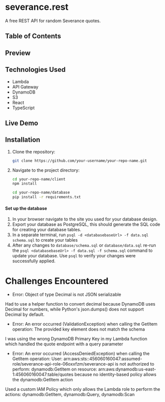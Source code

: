 # severance.rest

A free REST API for random Severance quotes.

## Table of Contents

## Preview

## Technologies Used

- Lambda
- API Gateway
- DynamoDB
- S3
- React
- TypeScript

## Live Demo

## Installation

1. Clone the repository:
   ```bash
   git clone https://github.com/your-username/your-repo-name.git
   ```
2. Navigate to the project directory:

   ```bash
   cd your-repo-name/client
   npm install

   cd your-repo-name/database
   pip install -r requirements.txt
   ```

#### Set up the database

1. In your browser navigate to the site you used for your database design.
2. Export your database as PostgreSQL, this should generate the SQL code for creating your database tables.
3. In a separate terminal, run `psql -d <databasebaseUrl> -f data.sql schema.sql` to create your tables
4. After any changes to `database/schema.sql` or `database/data.sql` re-run the `psql <databasebaseUrl> -f data.sql -f schema.sql` command to update your database. Use `psql` to verify your changes were successfully applied.

# Challenges Encountered

- Error: Object of type Decimal is not JSON serializable

Had to use a helper function to convert decimal because DynamoDB uses Decimal for numbers, while Python's json.dumps() does not support Decimal by default.

- Error: An error occurred (ValidationException) when calling the GetItem operation: The provided key element does not match the schema

I was using the wrong DynamoDB Primary Key in my Lambda function which handled the quote endpoint with a query parameter

- Error: An error occurred (AccessDeniedException) when calling the GetItem operation: User: arn:aws:sts::456060160047:assumed-role/severance-api-role-06oxxfzm/severance-api is not authorized to perform: dynamodb:GetItem on resource: arn:aws:dynamodb:us-east-1:456060160047:table/quotes because no identity-based policy allows the dynamodb:GetItem action

Used a custom IAM Policy which only allows the Lambda role to perform the actions: dynamodb:GetItem, dynamodb:Query, dynamodb:Scan
